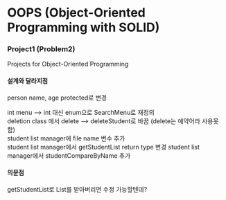 # OOPS (Object-Oriented Programming with SOLID)
### Project1 (Problem2)

Projects for Object-Oriented Programming

#### 설계와 달라지점  

person name, age protected로 변경

int menu --> int 대신 enum으로 SearchMenu로 재정의  
deletion class 에서 delete --> deleteStudent로 바꿈 (delete는 예약어라 사용못함)  
student list manager에 file name 변수 추가  
student list manager에서 getStudentList return type 변경
student list manager에서 studentCompareByName 추가

#### 의문점
getStudentList로 List를 받아버리면 수정 가능할텐데?